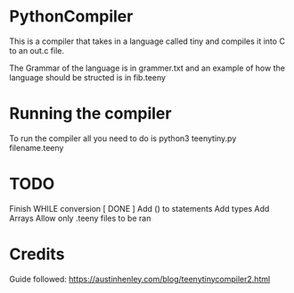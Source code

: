 # PythonCompiler

This is a compiler that takes in a language called tiny and compiles it into C to an out.c file.

The Grammar of the language is in grammer.txt and an example of how the language should be structed is in fib.teeny

# Running the compiler
To run the compiler all you need to do is python3 teenytiny.py filename.teeny


# TODO 
Finish WHILE conversion [ DONE ]
Add () to statements
Add types
Add Arrays
Allow only .teeny files to be ran


# Credits
Guide followed: 
https://austinhenley.com/blog/teenytinycompiler2.html